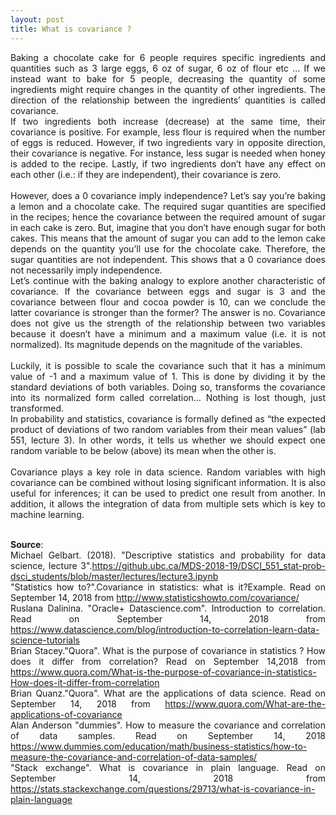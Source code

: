 ```yaml
---
layout: post
title: What is covariance ?
---
```


<div align="justify">  
Baking a chocolate cake for 6 people requires specific ingredients and quantities such as 3 large eggs, 6 oz of sugar, 6 oz of flour etc ... If we instead want to bake for 5 people, decreasing the quantity of some ingredients might require changes in the quantity of other ingredients. The direction of the relationship between the ingredients’ quantities is called covariance.
<br>
If two ingredients both increase (decrease) at the same time, their covariance is positive. For example, less flour is required when the number of eggs is reduced. However, if two ingredients vary in opposite direction, their covariance is negative. For instance, less sugar is needed when honey is added to the recipe. Lastly, if two ingredients don’t have any effect on each other (i.e.: if they are independent), their covariance is zero.
</div> 
<br>
<div align="justify">
However, does a 0 covariance imply independence? Let’s say you’re baking a lemon and a chocolate cake. The required sugar quantities are specified in the recipes; hence the covariance between the required amount of sugar in each cake is zero. But, imagine that you don’t have enough sugar for both cakes. This means that the amount of sugar you can add to the lemon cake depends on the quantity you’ll use for the chocolate cake. Therefore, the sugar quantities are not independent. This shows that a 0 covariance does not necessarily imply independence.
<br>
Let’s continue with the baking analogy to explore another characteristic of covariance. If the covariance between eggs and sugar is 3 and the covariance between flour and cocoa powder is 10, can we conclude the latter covariance is stronger than the former? The answer is no. Covariance does not give us the strength of the relationship between two variables because it doesn’t have a minimum and a maximum value (i.e. it is not normalized). Its magnitude depends on the magnitude of the variables.
</div> 
<br>
<div align="justify">
Luckily, it is possible to scale the covariance such that it has a minimum value of -1 and a maximum value of 1. This is done by dividing it by the standard deviations of both variables. Doing so, transforms the covariance into its normalized form called correlation… Nothing is lost though, just transformed.
<br>
<div align="justify">
In probability and statistics, covariance is formally defined as “the expected product of deviations of two random variables from their mean values” (lab 551, lecture 3). In other words, it tells us whether we should expect one random variable to be below (above) its mean when the other is.
</div> 
<br>
<div align="justify"> 
Covariance plays a key role in data science. Random variables with high covariance can be combined without losing significant information. It is also useful for inferences; it can be used to predict one result from another. In addition, it allows the integration of data from multiple sets which is key to machine learning.
</div> 

<br>

**Source**:
<br>
Michael Gelbart. (2018). "Descriptive statistics and probability for data science, lecture 3".<https://github.ubc.ca/MDS-2018-19/DSCI_551_stat-prob-dsci_students/blob/master/lectures/lecture3.ipynb>
<br>
"Statistics how to?".Covariance in statistics: what is it?Example. Read on September 14, 2018 from <http://www.statisticshowto.com/covariance/>
<br>
Ruslana Dalinina. "Oracle+ Datascience.com". Introduction to correlation. Read on September 14, 2018 from <https://www.datascience.com/blog/introduction-to-correlation-learn-data-science-tutorials>
<br>
Brian Stacey."Quora". What is the purpose of covariance in statistics ? How does it differ from correlation? Read on September 14,2018 from  <https://www.quora.com/What-is-the-purpose-of-covariance-in-statistics-How-does-it-differ-from-correlation>
<br>
Brian Quanz."Quora". What are the applications of data science. Read on September 14, 2018 from <https://www.quora.com/What-are-the-applications-of-covariance>
<br>
Alan Anderson "dummies". How to measure the covariance and correlation of data samples. Read on September 14, 2018 <https://www.dummies.com/education/math/business-statistics/how-to-measure-the-covariance-and-correlation-of-data-samples/>
<br>
"Stack exchange". What is covariance in plain language. Read on September 14, 2018 from <https://stats.stackexchange.com/questions/29713/what-is-covariance-in-plain-language>


